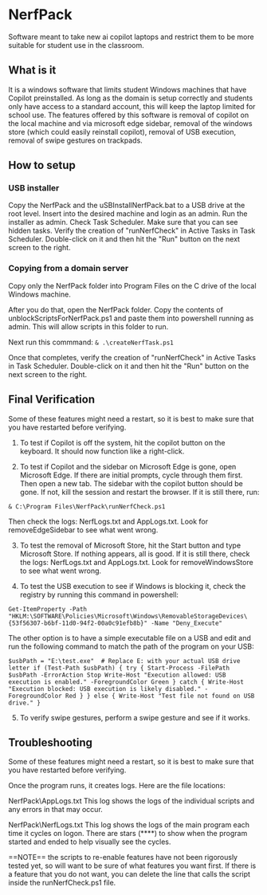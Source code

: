 # NerfPack
Software meant to take new ai copilot laptops and restrict them to be more suitable for student use in the classroom.

## What is it
It is a windows software that limits student Windows machines that have Copilot preinstalled. As long as the domain is setup correctly and students only have access to a standard account, this will keep the laptop limited for school use. The features offered by this software is removal of copilot on the local machine and via microsoft edge sidebar, removal of the windows store (which could easily reinstall copilot), removal of USB execution, removal of swipe gestures on trackpads. 

## How to setup

### USB installer
Copy the NerfPack and the uSBInstallNerfPack.bat to a USB drive at the root level. Insert into the desired machine and login as an admin. Run the installer as admin. Check Task Scheduler. Make sure that you can see hidden tasks. Verify the creation of "runNerfCheck" in Active Tasks in Task Scheduler. Double-click on it and then hit the "Run" button on the next screen to the right.

### Copying from a domain server
Copy only the NerfPack folder into Program Files on the C drive of the local Windows machine. 

After you do that, open the NerfPack folder. Copy the contents of unblockScriptsForNerfPack.ps1 and paste them into powershell running as admin. This will allow scripts in this folder to run. 

Next run this commmand:
`& .\createNerfTask.ps1`

Once that completes, verify the creation of "runNerfCheck" in Active Tasks in Task Scheduler. Double-click on it and then hit the "Run" button on the next screen to the right.


## Final Verification
Some of these features might need a restart, so it is best to make sure that you have restarted before verifying.

1. To test if Copilot is off the system, hit the copilot button on the keyboard. It should now function like a right-click.

2. To test if Copilot and the sidebar on Microsoft Edge is gone, open Microsoft Edge. If there are initial prompts, cycle through them first. Then open a new tab. The sidebar with the copilot button should be gone. If not, kill the session and restart the browser. If it is still there, run: 

`& C:\Program Files\NerfPack\runNerfCheck.ps1`

Then check the logs: NerfLogs.txt and AppLogs.txt. Look for removeEdgeSidebar to see what went wrong.

3. To test the removal of Microsoft Store, hit the Start button and type Microsoft Store. If nothing appears, all is good. If it is still there, check the logs: NerfLogs.txt and AppLogs.txt. Look for removeWindowsStore to see what went wrong.

4. To test the USB execution to see if Windows is blocking it, check the registry by running this command in powershell:

`Get-ItemProperty -Path "HKLM:\SOFTWARE\Policies\Microsoft\Windows\RemovableStorageDevices\{53f56307-b6bf-11d0-94f2-00a0c91efb8b}" -Name "Deny_Execute"`

The other option is to have a simple executable file on a USB and edit and run the following command to match the path of the program on your USB:

`$usbPath = "E:\test.exe"  # Replace E: with your actual USB drive letter
if (Test-Path $usbPath) {
    try {
        Start-Process -FilePath $usbPath -ErrorAction Stop
        Write-Host "Execution allowed: USB execution is enabled." -ForegroundColor Green
    } catch {
        Write-Host "Execution blocked: USB execution is likely disabled." -ForegroundColor Red
    }
} else {
    Write-Host "Test file not found on USB drive."
}`

5. To verify swipe gestures, perform a swipe gesture and see if it works. 

## Troubleshooting
Some of these features might need a restart, so it is best to make sure that you have restarted before verifying.

Once the program runs, it creates logs. Here are the file locations:

NerfPack\AppLogs.txt
This log shows the logs of the individual scripts and any errors in that may occur.

NerfPack\NerfLogs.txt
This log shows the logs of the main program each time it cycles on logon. There are stars (****) to show when the program started and ended to help visually see the cycles.

==NOTE==
the scripts to re-enable features have not been rigorously tested yet, so will want to be sure of what features you want first. If there is a feature that you do not want, you can delete the line that calls the script inside the runNerfCheck.ps1 file.
